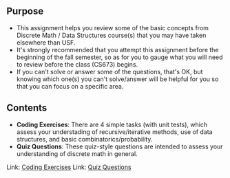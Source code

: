 ## Purpose

- This assignment helps you review some of the basic concepts from Discrete Math / Data Structures course(s) that you may have taken elsewhere than USF.
- It's strongly recommended that you attempt this assignment before the beginning of the fall semester, so as for you to gauge what you will need to review before the class (CS673) begins.
- If you can't solve or answer some of the questions, that's OK, but knowing which one(s) you can't solve/answer will be helpful for you so that you can focus on a specific area.


## Contents

- **Coding Exercises**: There are 4 simple tasks (with unit tests), which assess your understading of recursive/iterative methods, use of data structures, and basic combinatorics/probability.
- **Quiz Questions**: These quiz-style questions are intended to assess your understanding of discrete math in general. 

Link: [Coding Exercises](README-coding.md)
Link: [Quiz Questions](README-quiz.md)
